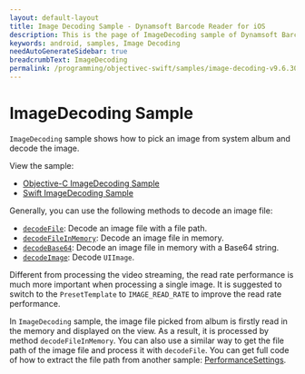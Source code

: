 ```yaml
---
layout: default-layout
title: Image Decoding Sample - Dynamsoft Barcode Reader for iOS
description: This is the page of ImageDecoding sample of Dynamsoft Barcode Reader for iOS SDK.
keywords: android, samples, Image Decoding
needAutoGenerateSidebar: true
breadcrumbText: ImageDecoding
permalink: /programming/objectivec-swift/samples/image-decoding-v9.6.30.html
---
```


# ImageDecoding Sample

`ImageDecoding` sample shows how to pick an image from system album and decode the image.

View the sample:

- <a href="https://github.com/Dynamsoft/barcode-reader-mobile-samples/tree/v9.6.20/ios/Objective-C/ImageDecoding/" target="_blank">Objective-C ImageDecoding Sample</a>
- <a href="https://github.com/Dynamsoft/barcode-reader-mobile-samples/tree/v9.6.20/ios/Swift/ImageDecoding/" target="_blank">Swift ImageDecoding Sample</a>

Generally, you can use the following methods to decode an image file:

- [`decodeFile`](../api-reference/primary-decode.md#decodefile): Decode an image file with a file path.
- [`decodeFileInMemory`](../api-reference/primary-decode.md#decodefileinmemory): Decode an image file in memory.
- [`decodeBase64`](../api-reference/primary-decode.md#decodebase64): Decode an image file in memory with a Base64 string.
- [`decodeImage`](../api-reference/primary-decode.md#decodeimage): Decode `UIImage`.

Different from processing the video streaming, the read rate performance is much more important when processing a single image. It is suggested to switch to the `PresetTemplate` to `IMAGE_READ_RATE` to improve the read rate performance.

In `ImageDecoding` sample, the image file picked from album is firstly read in the memory and displayed on the view. As a result, it is processed by method `decodeFileInMemory`. You can also use a similar way to get the file path of the image file and process it with `decodeFile`. You can get full code of how to extract the file path from another sample: <a href="https://github.com/Dynamsoft/barcode-reader-mobile-samples/tree/main/android/Java/PerformanceSettings" target="_blank">PerformanceSettings</a>.
